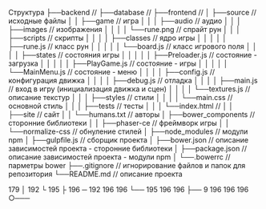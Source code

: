 Структура
├──backend                             //
├──database                            //
├──frontend                            //
│  ├──source                           // исходные файлы
│  │  ├──game                          // игра
│  │  │  ├──audio                      // аудио
│  │  │  ├──images                     // изображения
│  │  │  │  └──rune.png                // спрайт рун
│  │  │  ├──scripts                    // скрипты
│  │  │  │  ├──classes                 // ядро игры
│  │  │  │  │  ├──rune.js              // класс рун
│  │  │  │  │  └──board.js             // класс игрового поля
│  │  │  │  ├──states                  // состояния игры
│  │  │  │  │  ├──Preloader.js         // состояние - загрузка 
│  │  │  │  │  ├──PlayGame.js          // состояние - игры
│  │  │  │  │  └──MainMenu.js          // состояние - меню
│  │  │  │  ├──config.js               // конфигурация движка
│  │  │  │  ├──debug.js                // отладка
│  │  │  │  ├──main.js                 // вход в игру (инициализация движка и сцен)
│  │  │  │  └──textures.js             // описание текстур
│  │  │  ├──styles                     // стили
│  │  │  │  └──main.css                // основной стиль
│  │  │  ├──tests                      // тесты
│  │  │  └──index.html                 // 
│  │  ├──site                          // сайт
│  │  └──humans.txt                    // авторы
│  ├──bower_components                 // сторонние библиотеки
│  │  ├──phaser-ce                     // фреймворк игры
│  │  └──normalize-css                 // обнуление стилей
│  ├──node_modules                     // модули npm
│  ├──gulpfile.js                      // сборщик проекта
│  ├──bower.json                       // описание зависимостей проекта - сторонние библиотеки
│  ├──package.json                     // описание зависимостей проекта - модули npm
│  └──.bowerrc                         // парметры bower
├──.gitignore                          // игнорирование файлов и папок для репозитория
└──README.md                           // описание проекта

179             │
192             └
195             ├
196             ─
192 196 196     └──
195 196 196     ├──
9 196 196 196   ○───